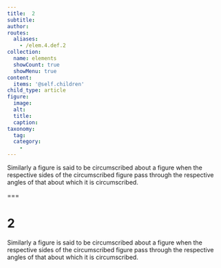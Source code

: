 ```yaml
---
title:  2
subtitle: 
author:
routes:
  aliases:
    - /elem.4.def.2
collection:
  name: elements
  showCount: true
  showMenu: true
content:
  items: '@self.children'
child_type: article
figure:
  image:
  alt:
  title:
  caption:
taxonomy:
  tag:
  category:
    - 
---
```


<p>Similarly a figure is said to be <hi rend="bold">circumscribed about a figure</hi> when the respective sides of the circumscribed figure pass through the respective angles of that about which it is circumscribed.</p>

===

<h1>2</h1>
<p>Similarly a figure is said to be <span class="bold">circumscribed about a figure</span> when the respective sides of the circumscribed figure pass through the respective angles of that about which it is circumscribed.</p>
